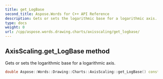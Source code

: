 ```yaml
---
title: get_LogBase
second_title: Aspose.Words for C++ API Reference
description: Gets or sets the logarithmic base for a logarithmic axis. 
type: docs
weight: 0
url: /cpp/aspose.words.drawing.charts/axisscaling/get_logbase/
---
```

## AxisScaling.get_LogBase method


Gets or sets the logarithmic base for a logarithmic axis.

```cpp
double Aspose::Words::Drawing::Charts::AxisScaling::get_LogBase() const
```

